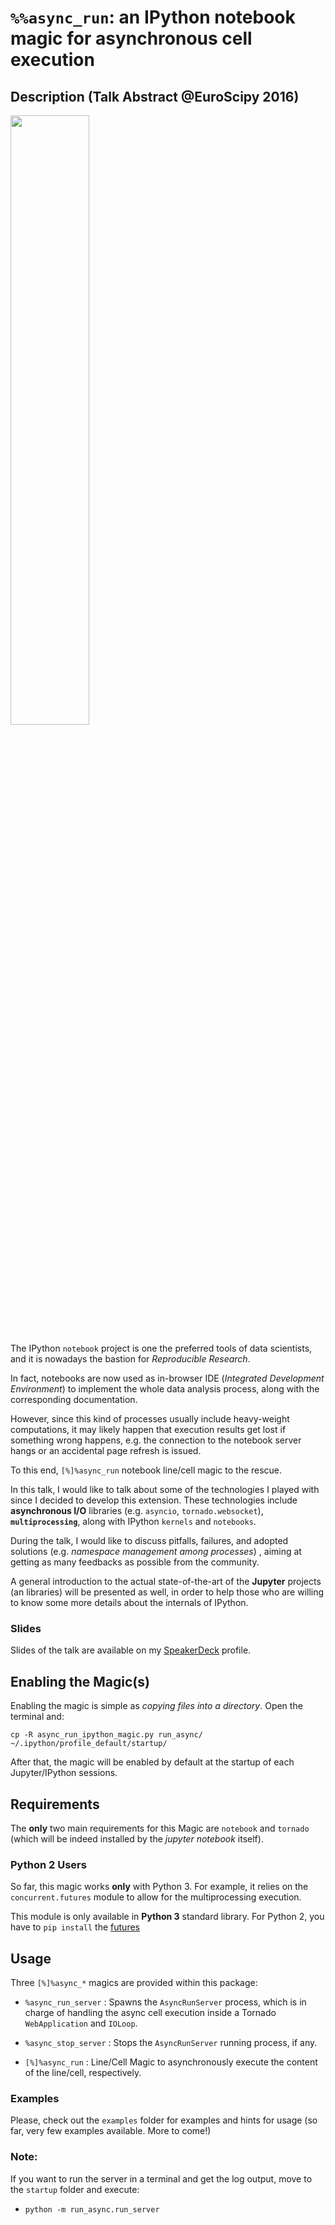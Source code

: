 # `%%async_run`: an IPython notebook magic for asynchronous cell execution


## Description (Talk Abstract @EuroScipy 2016) ##

<img src="https://github.com/leriomaggio/deep-learning-keras-euroscipy2016/blob/master/imgs/euroscipy_2016_logo.png" width="50%" />

The IPython `notebook` project is one the preferred tools of data scientists, 
and it is nowadays the bastion for *Reproducible Research*.

In fact, notebooks are now used as in-browser IDE (*Integrated Development Environment*) to implement the whole data analysis process, along with the corresponding documentation. 

However, since this kind of processes usually include heavy-weight computations, 
it may likely happen that execution results get lost if something wrong happens, e.g. the connection to the 
notebook server hangs or an accidental page refresh is issued.

To this end, `[%]%async_run` notebook line/cell magic to the rescue.

In this talk, I would like to talk about some of the technologies I played with since I decided to develop 
this extension.
These technologies include **asynchronous I/O** libraries (e.g. `asyncio`, `tornado.websocket`), 
**`multiprocessing`**,  along with IPython `kernels` and `notebooks`.

During the talk, I would like to discuss pitfalls, failures, and adopted solutions (e.g. *namespace management 
among processes*) , aiming at getting as many feedbacks as possible from the community.

A general introduction to the actual state-of-the-art of the **Jupyter** projects (an libraries) will be 
presented as well, in order to help those who are willing to know some more details about the internals of 
IPython.

### Slides ###

Slides of the talk are available on my 
[SpeakerDeck](https://speakerdeck.com/valeriomaggio/percent-percent-async-run-an-ipython-notebook-extension-for-asynchronous-cell-execution)
profile.

## Enabling the Magic(s)

Enabling the magic is simple as *copying files into a directory*. Open the terminal and:

``` 
cp -R async_run_ipython_magic.py run_async/ ~/.ipython/profile_default/startup/
```

After that, the magic will be enabled by default at the startup of each Jupyter/IPython sessions.

## Requirements ##

The **only** two main requirements for this Magic are `notebook` and `tornado` (which will be
indeed installed by the *jupyter notebook* itself).

### Python 2 Users

So far, this magic works **only** with Python 3.
For example, it relies on the `concurrent.futures` module to allow for the multiprocessing execution.

This module is only available in **Python 3** standard library. For Python 2, you have to `pip install`
the [futures](https://pypi.python.org/pypi/futures)

## Usage ##

Three `[%]%async_*` magics are provided within this package:

* `%async_run_server` : Spawns the `AsyncRunServer` process, which is in charge of handling the async cell execution inside a Tornado `WebApplication` and `IOLoop`.

* `%async_stop_server` : Stops the `AsyncRunServer` running process, if any.

* `[%]%async_run` : Line/Cell Magic to asynchronously execute the content of the line/cell, respectively.

### Examples ###

Please, check out the `examples` folder for examples and hints for usage (so far, very few examples available. More to come!)


### Note: ###

If you want to run the server in a terminal and get the log output, move to the `startup` folder and execute:

- `python -m run_async.run_server`



